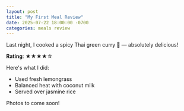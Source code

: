 ```yaml
---
layout: post
title: "My First Meal Review"
date: 2025-07-22 18:00:00 -0700
categories: meals review
---
```


Last night, I cooked a spicy Thai green curry 🍛 — absolutely delicious!

**Rating**: ★★★★☆

Here's what I did:
- Used fresh lemongrass
- Balanced heat with coconut milk
- Served over jasmine rice

Photos to come soon!
